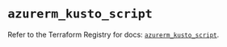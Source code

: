 # `azurerm_kusto_script`

Refer to the Terraform Registry for docs: [`azurerm_kusto_script`](https://registry.terraform.io/providers/hashicorp/azurerm/3.87.0/docs/resources/kusto_script).
